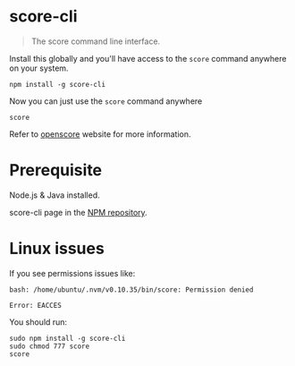# score-cli
> The score command line interface.

Install this globally and you'll have access to the `score` command anywhere on your system.

```shell
npm install -g score-cli
```

Now you can just use the `score` command anywhere

```shell
score
```

Refer to [openscore](http://openscore.io) website for more information.

# Prerequisite
Node.js & Java installed.

score-cli page in the [NPM repository](https://www.npmjs.com/package/score-cli).

# Linux issues
If you see permissions issues like:

```shell
bash: /home/ubuntu/.nvm/v0.10.35/bin/score: Permission denied
```

```shell
Error: EACCES
```

You should run:
```shell
sudo npm install -g score-cli
sudo chmod 777 score
score
```